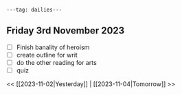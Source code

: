 ```
---tag: dailies---
```

## Friday 3rd November 2023

- [ ] Finish banality of heroism
- [ ] create outline for writ
- [ ] do the other reading for arts
- [ ] quiz

<< [[2023-11-02|Yesterday]] | [[2023-11-04|Tomorrow]] >>




